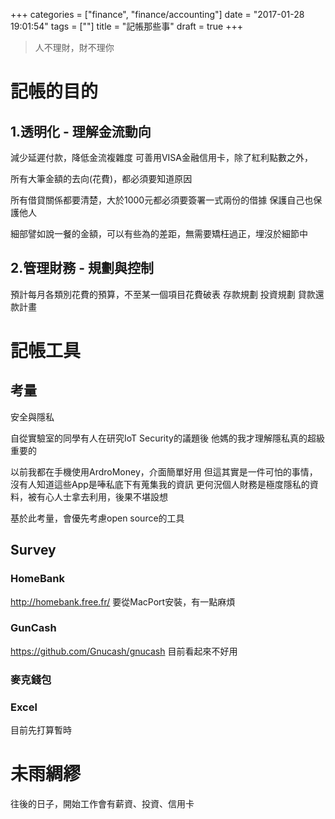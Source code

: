 +++
categories = ["finance", "finance/accounting"]
date = "2017-01-28 19:01:54"
tags = [""]
title = "記帳那些事"
draft = true
+++

> 人不理財，財不理你

<!-- toc -->
<!-- more -->

# 記帳的目的

## 1.透明化 - 理解金流動向

減少延遲付款，降低金流複雜度
可善用VISA金融信用卡，除了紅利點數之外，

所有大筆金額的去向(花費)，都必須要知道原因

所有借貸關係都要清楚，大於1000元都必須要簽署一式兩份的借據
保護自己也保護他人

細部譬如說一餐的金額，可以有些為的差距，無需要矯枉過正，埋沒於細節中

## 2.管理財務 - 規劃與控制

預計每月各類別花費的預算，不至某一個項目花費破表
存款規劃
投資規劃
貸款還款計畫

# 記帳工具

## 考量
安全與隱私

自從實驗室的同學有人在研究IoT Security的議題後
他媽的我才理解隱私真的超級重要的

以前我都在手機使用ArdroMoney，介面簡單好用
但這其實是一件可怕的事情，沒有人知道這些App是唪私底下有蒐集我的資訊
更何況個人財務是極度隱私的資料，被有心人士拿去利用，後果不堪設想

基於此考量，會優先考慮open source的工具
## Survey

### HomeBank
http://homebank.free.fr/
要從MacPort安裝，有一點麻煩
### GunCash
https://github.com/Gnucash/gnucash
目前看起來不好用

### 麥克錢包

### Excel
目前先打算暫時

# 未雨綢繆

往後的日子，開始工作會有薪資、投資、信用卡
